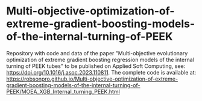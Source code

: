 # Multi-objective-optimization-of-extreme-gradient-boosting-models-of-the-internal-turning-of-PEEK

Repository with code and data of the paper "Multi-objective evolutionary optimization of extreme gradient boosting regression models of the internal turning of PEEK tubes" to be published on Applied Soft Computing, see: https://doi.org/10.1016/j.asoc.2023.110811.
The complete code is available at: 
https://robsonpro.github.io/Multi-objective-optimization-of-extreme-gradient-boosting-models-of-the-internal-turning-of-PEEK/MOEA_XGB_Internal_turning_PEEK.html
